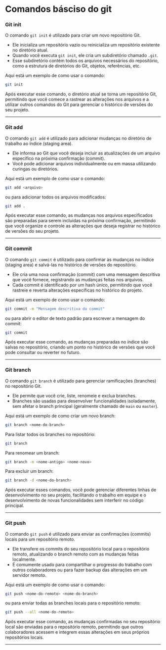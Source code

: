 # Comandos básciso do git

### Git init
O comando `git init` é utilizado para criar um novo repositório Git.

- Ele inicializa um repositório vazio ou reinicializa um repositório existente no diretório atual.
- Quando você executa `git init`, ele cria um subdiretório chamado `.git`.
- Esse subdiretório contém todos os arquivos necessários do repositório, como a estrutura de diretórios do Git, objetos, referências, etc.

Aqui está um exemplo de como usar o comando:

```bash
git init
```

Após executar esse comando, o diretório atual se torna um repositório Git, permitindo que você comece a rastrear as alterações nos arquivos e a utilizar outros comandos do Git para gerenciar o histórico de versões do seu projeto.

---

### Git add
O comando `git add` é utilizado para adicionar mudanças no diretório de trabalho ao índice (staging area).

- Ele informa ao Git que você deseja incluir as atualizações de um arquivo específico na próxima confirmação (commit).
- Você pode adicionar arquivos individualmente ou em massa utilizando curingas ou diretórios.

Aqui está um exemplo de como usar o comando:

```bash
git add <arquivo>
```

ou para adicionar todos os arquivos modificados:

```bash
git add .
```

Após executar esse comando, as mudanças nos arquivos especificados são preparadas para serem incluídas na próxima confirmação, permitindo que você organize e controle as alterações que deseja registrar no histórico de versões do seu projeto.

---

### Git commit

O comando `git commit` é utilizado para confirmar as mudanças no índice (staging area) e salvá-las no histórico de versões do repositório.

- Ele cria uma nova confirmação (commit) com uma mensagem descritiva que você fornece, registrando as mudanças feitas nos arquivos.
- Cada commit é identificado por um hash único, permitindo que você rastreie e reverta alterações específicas no histórico do projeto.

Aqui está um exemplo de como usar o comando:

```bash
git commit -m "Mensagem descritiva do commit"
```

ou para abrir o editor de texto padrão para escrever a mensagem do commit:

```bash
git commit
```

Após executar esse comando, as mudanças preparadas no índice são salvas no repositório, criando um ponto no histórico de versões que você pode consultar ou reverter no futuro.

---

### Git branch

O comando `git branch` é utilizado para gerenciar ramificações (branches) no repositório Git.

- Ele permite que você crie, liste, renomeie e exclua branches.
- Branches são usadas para desenvolver funcionalidades isoladamente, sem afetar o branch principal (geralmente chamado de `main` ou `master`).

Aqui está um exemplo de como criar um novo branch:

```bash
git branch <nome-do-branch>
```

Para listar todos os branches no repositório:

```bash
git branch
```

Para renomear um branch:

```bash
git branch -m <nome-antigo> <nome-novo>
```

Para excluir um branch:

```bash
git branch -d <nome-do-branch>
```

Após executar esses comandos, você pode gerenciar diferentes linhas de desenvolvimento no seu projeto, facilitando o trabalho em equipe e o desenvolvimento de novas funcionalidades sem interferir no código principal.

---

### Git push
O comando `git push` é utilizado para enviar as confirmações (commits) locais para um repositório remoto.

- Ele transfere os commits do seu repositório local para o repositório remoto, atualizando o branch remoto com as mudanças feitas localmente.
- É comumente usado para compartilhar o progresso do trabalho com outros colaboradores ou para fazer backup das alterações em um servidor remoto.

Aqui está um exemplo de como usar o comando:

```bash
git push <nome-do-remoto> <nome-do-branch>
```

ou para enviar todas as branches locais para o repositório remoto:

```bash
git push --all <nome-do-remoto>
```

Após executar esse comando, as mudanças confirmadas no seu repositório local são enviadas para o repositório remoto, permitindo que outros colaboradores acessem e integrem essas alterações em seus próprios repositórios locais.

---
